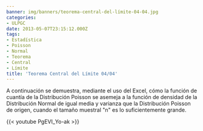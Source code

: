 ```yaml
---
banner: img/banners/teorema-central-del-límite-04-04.jpg
categories:
- ULPGC
date: 2013-05-07T23:15:12.000Z
tags:
- Estadística
- Poisson
- Normal
- Teorema
- Central
- Límite
title: 'Teorema Central del Límite 04/04'
---
```


A continuación se demuestra, mediante el uso del Excel, cómo la función de cuantía de la Distribución Poisson se asemeja a la función de densidad de la Distribución Normal de igual media y varianza que la Distribución Poisson de origen, cuando el tamaño muestral "n" es lo suficientemente grande.

{{< youtube PgEVI_Yo-ak >}}
